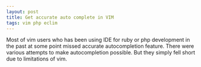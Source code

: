 ```yaml
---
layout: post
title: Get accurate auto complete in VIM
tags: vim php eclim
---
```


Most of vim users who has been using IDE for ruby or php development in the past at some point missed accurate autocompletion feature. There were various attempts to make autocompletion possible. But they simply fell short due to limitations of vim.
